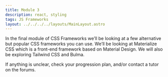```yaml
---
title: Module 3
description: react, styling
tags: JS Frameworks
layout: ../../../../layouts/MainLayout.astro
---
```


In the final module of CSS Frameworks we’ll be looking at a few alternative but popular CSS frameworks you can use. We’ll be looking at Materialize CSS which is a front-end framework based on Material Design. We will also be exploring Tailwind CSS and Bulma.

If anything is unclear, check your progression plan, and/or contact a tutor on the forums.
